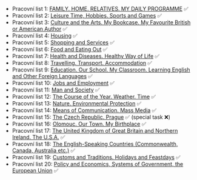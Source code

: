 - Pracovní list 1: [FAMILY. HOME. RELATIVES. MY DAILY PROGRAMME](01.md) ✅
- Pracovní list 2: [Leisure Time, Hobbies. Sports and Games](02.md) ✅
- Pracovní list 3: [Culture and the Arts. My Bookcase. My Favourite British or American Author](03.md) ✅
- Pracovní list 4: [Housing](04.md) ✅
- Pracovní list 5: [Shopping and Services](05.md) ✅
- Pracovní list 6: [Food and Eating Out](06.md) ✅
- Pracovní list 7: [Health and Diseases. Healthy Way of Life](07.md) ✅
- Pracovní list 8: [Travelling. Transport. Accommodation](08.md) ✅
- Pracovní list 9: [Education. Our School. My Classroom. Learning English and Other Foreign Languages](09.md) ✅
- Pracovní list 10: [Jobs and Employment](10.md) ✅
- Pracovní list 11: [Man and Society](11.md) ✅
- Pracovní list 12: [The Course of the Year. Weather. Time](12.md) ✅
- Pracovní list 13: [Nature. Environmental Protection](13.md) ✅
- Pracovní list 14: [Means of Communication. Mass Media](14.md) ✅
- Pracovní list 15: [The Czech Republic. Prague](15.md) ✅ (special task ❌)
- Pracovní list 16: [Olomouc. Our Town. My Birthplace](16.md) ✅ 
- Pracovní list 17: [The United Kingdom of Great Britain and Northern Ireland. The U.S.A.](17.md) ✅
- Pracovní list 18: [The English-Speaking Countries (Commonwealth, Canada, Australia etc.)](18.md) ✅ 
- Pracovní list 19: [Customs and Traditions. Holidays and Feastdays](19.md) ✅
- Pracovní list 20: [Policy and Economics, Systems of Government, the European Union](20.md) ✅

